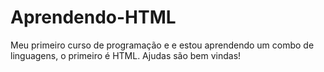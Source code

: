 # Aprendendo-HTML
Meu primeiro curso de programação e e estou aprendendo um combo de linguagens, o primeiro é HTML. Ajudas são bem vindas!

